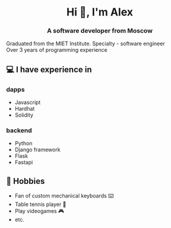 <h1 align="center">Hi 👋, I'm Alex</h1>
<h3 align="center">A software developer from Moscow</h3>

Graduated from the MIET Institute. Specialty - software engineer<br>
Over 3 years of programming experience

## 💻 I have experience in
### dapps
- Javascript
- Hardhat
- Solidity
### backend
- Python
- Django framework
- Flask
- Fastapi
## 📅 Hobbies
- Fan of custom mechanical keyboards ⌨️
- Table tennis player 🏓
- Play videogames 🎮
- etc.

